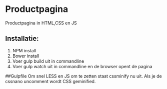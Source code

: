 # Productpagina
Productpagina in HTML,CSS en JS

## Installatie:
1. NPM install
2. Bower install
3. Voer gulp build uit in commandline
4. Voer gulp watch uit in commandline en de browser opent de pagina

##Gulpfile
Om snel LESS en JS om te zetten staat cssminify nu uit.
Als je de cssnano uncomment wordt CSS geminified.
